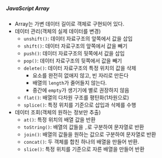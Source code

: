 ##### JavaScript Array
- Array는 가변 데이터 길이로 객체로 구현되어 있다.
- 데이터 관리(객체의 실제 데이터를 변경)
	- `unshift()`: 데이터 자료구조의 앞쪽에서 값을 삽입
	- `shift()`: 데이터 자료구조의 앞쪽에서 값을 빼기
	- `push()`: 데이터 자료구조의 뒷쪽에서 값을 삽입
	- `pop()`: 데이터 자료구조의 뒷쪽에서 값을 빼기
	- `delete()`: 데이터 자료구조의 특정 위치의 값을 삭제
		- 요소를 완전히 없애지 않고, 빈 자리로 만든다
		- 배열의 `length`가 줄어들지 않는다.
		- 중간에 `empty`가 생기기에 별로 권장하지 않음
	- `flat()`: 배열의 다차원 구조를 평탄화(1차원으로)
	- `splice()`: 특정 위치를 기준으로 삽입과 삭제를 수행
- 데이터 조회(객체의 원하는 정보만 추출)
	- `at()`: 특정 위치의 배열 값을 반환
	- `toString()`: 배열의 값들을 `,`로 구분하여 문자열로 반환
	- `join()`: 배열의 값들을 원하는 값으로 구분하여 문자열로 반환
	- `concat()`: 두 객체를 합친 하나의 배열을 만들어 반환.
	- `slice()`: 특정 위치를 기준으로 자른 배열을 만들어 반환
